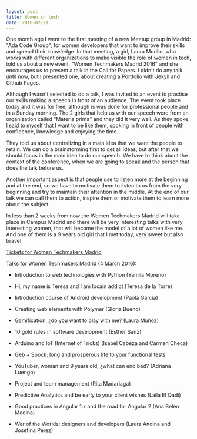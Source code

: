 ```yaml
---
layout: post
title: Women in tech
date: 2016-02-21
---
```


One month ago I went to the first meeting of a new Meetup group in Madrid: "Ada Code Group", for women developers that want to improve their skills and spread their knowledge. In that meeting, a girl, Laura Morillo,  who works with different organizations to make visible the role of women in tech, told us about a new event, "Women Techmakers Madrid 2016" and she encourages us to present a talk in the Call for Papers. I didn't do any talk until now, but I presented one, about creating a Portfolio with Jekyll and Github Pages. 

Although I wasn't selected to do a talk, I was invited to an event to practise our skills making a speech in front of an audience.
The event took place today and it was for free, although is was done for professional people and in a Sunday morning. The 2 girls that help us with our speech were from an organization called "Materia prima" and they did it very well. As they spoke, I said to myself that I want to be like them, spoking in front of people with confidence, knowledge and enjoying the time.

They told us about centralizing in a main idea that we want the people to retain. We can do a brainstorming first to get all ideas, but after that we should focus in the main idea to do our speech. We have to think about the context of the conference, when we are going to speak and the person that does the talk before us. 

Another important aspect is that people use to listen more at the beginning and at the end, so we have to motivate them to listen to us from the very beginning and try to maintain their attention in the middle. At the end of our talk we can call them to action, inspire them or motivate them to learn more about the subject. 

In less than 2 weeks from now the Women Techmakers Madrid will take place in Campus Madrid and there will be very interesting talks with very interesting women, that will become the model of a lot of women like me. And one of them is a 9 years old girl that I met today, very sweet but also brave! 

<a href="http://entradium.com/entradas/women-techmakers-madrid-2016?utm_campaign=entradas-wtm&utm_medium=email&utm_source=acumbamail" alt="Tickets Women Techmakers Madrid" target="_blank">Tickets for Women Techmakers Madrid</a>

Talks for Women Techmakers Madrid (4 March 2016):

- Introduction to web technologies with Python (Yamila Moreno)

- Hi, my name is Teresa and I am Iocain addict (Teresa de la Torre)

- Introduction course of Android development (Paola García)

- Creating web elements with Polymer (Gloria Bueno)

- Gamification, ¿do you want to play with me? (Laura Muñoz)

- 10 gold rules in software development (Esther Sanz)

- Arduino and IoT (Internet of Tricks) (Isabel Cabeza and Carmen Checa)

- Geb + Spock: long and prosperous life to your functional tests

- YouTuber, woman and 9 years old, ¿what can end bad? (Adriana Luengo)

- Project and team management (Rita Madariaga)

- Predictive Analytics and be early to your client wishes (Laila El Qadi)

- Good practices in Angular 1.x and the road for Angular 2 (Ana Belén Medina)

- War of the Worlds: designers and developers (Laura Andina and Josefina Pérez)

